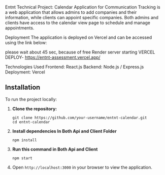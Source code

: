 Entnt Technical Project: Calendar Application for Communication Tracking is a web application that allows admins to add companies and their information, while clients can appoint specific companies. Both admins and clients have access to the calendar view page to schedule and manage appointments.

Deployment
The application is deployed on Vercel and can be accessed using the link below:

please wait about 45 sec, because  of free Render server starting 
VERCEL DEPLOY- https://entnt-assessment.vercel.app/


Technologies Used
Frontend: React.js
Backend: Node.js / Express.js
Deployment: Vercel


<h2>Installation</h2>
  <p>To run the project locally:</p>
  <ol>
    <li><strong>Clone the repository:</strong>
      <pre><code>git clone https://github.com/your-username/entnt-calendar.git
cd entnt-calendar</code></pre>
    </li>
    <li><strong>Install dependencies In Both Api and Client Folder </strong>
      <pre><code>npm install</code></pre>
    </li>
    <li><strong>Run this command in Both Api and Client </strong>
      <pre><code>npm start</code></pre>
    </li>
    <li>Open <code>http://localhost:3000</code> in your browser to view the application.</li>
  </ol>
